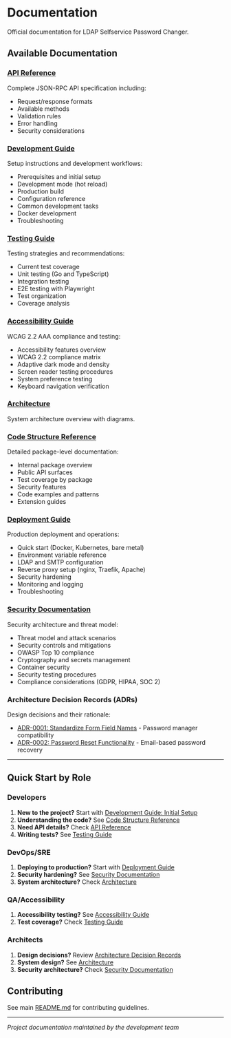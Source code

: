 # Documentation

Official documentation for LDAP Selfservice Password Changer.

## Available Documentation

### [API Reference](api-reference.md)

Complete JSON-RPC API specification including:

- Request/response formats
- Available methods
- Validation rules
- Error handling
- Security considerations

### [Development Guide](development-guide.md)

Setup instructions and development workflows:

- Prerequisites and initial setup
- Development mode (hot reload)
- Production build
- Configuration reference
- Common development tasks
- Docker development
- Troubleshooting

### [Testing Guide](testing-guide.md)

Testing strategies and recommendations:

- Current test coverage
- Unit testing (Go and TypeScript)
- Integration testing
- E2E testing with Playwright
- Test organization
- Coverage analysis

### [Accessibility Guide](accessibility.md)

WCAG 2.2 AAA compliance and testing:

- Accessibility features overview
- WCAG 2.2 compliance matrix
- Adaptive dark mode and density
- Screen reader testing procedures
- System preference testing
- Keyboard navigation verification

### [Architecture](architecture.md)

System architecture overview with diagrams.

### [Code Structure Reference](code-structure.md)

Detailed package-level documentation:

- Internal package overview
- Public API surfaces
- Test coverage by package
- Security features
- Code examples and patterns
- Extension guides

### [Deployment Guide](deployment.md)

Production deployment and operations:

- Quick start (Docker, Kubernetes, bare metal)
- Environment variable reference
- LDAP and SMTP configuration
- Reverse proxy setup (nginx, Traefik, Apache)
- Security hardening
- Monitoring and logging
- Troubleshooting

### [Security Documentation](security.md)

Security architecture and threat model:

- Threat model and attack scenarios
- Security controls and mitigations
- OWASP Top 10 compliance
- Cryptography and secrets management
- Container security
- Security testing procedures
- Compliance considerations (GDPR, HIPAA, SOC 2)

### Architecture Decision Records (ADRs)

Design decisions and their rationale:

- [ADR-0001: Standardize Form Field Names](adr/0001-standardize-form-field-names.md) - Password manager compatibility
- [ADR-0002: Password Reset Functionality](adr/0002-password-reset-functionality.md) - Email-based password recovery

---

## Quick Start by Role

### Developers
1. **New to the project?** Start with [Development Guide: Initial Setup](development-guide.md#initial-setup)
2. **Understanding the code?** See [Code Structure Reference](code-structure.md)
3. **Need API details?** Check [API Reference](api-reference.md)
4. **Writing tests?** See [Testing Guide](testing-guide.md)

### DevOps/SRE
1. **Deploying to production?** Start with [Deployment Guide](deployment.md)
2. **Security hardening?** See [Security Documentation](security.md)
3. **System architecture?** Check [Architecture](architecture.md)

### QA/Accessibility
1. **Accessibility testing?** See [Accessibility Guide](accessibility.md)
2. **Test coverage?** Check [Testing Guide](testing-guide.md)

### Architects
1. **Design decisions?** Review [Architecture Decision Records](adr/)
2. **System design?** See [Architecture](architecture.md)
3. **Security architecture?** Check [Security Documentation](security.md)

## Contributing

See main [README.md](../README.md) for contributing guidelines.

---

_Project documentation maintained by the development team_
